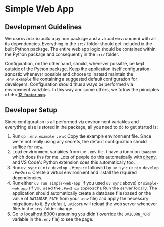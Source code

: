 # Simple Web App

## Development Guidelines

We use `uv2nix` to build a python package and a virtual environment with all its dependencies.
Everything in the `src/` folder should get included in the built Python package.
The entire web app logic should be contained within the Python package and consequently in the `src/` folder.

Configuration, on the other hand, should, whenever possible, be kept outside of the Python package.
Keep the application itself configuration-agnostic whenever possible and choose to instead maintain the `.env.example` file containing a suggested default configuration for developers.
Configuration should thus always be performed via environment variables.
In this way and some others, we follow the principles of the [12-factor app](https://12factor.net/).

## Developer Setup

Since configuration is all performed via environment variables and everything else is stored in the package, all you need to do to get started is:
1. Run `cp .env.example .env`: Copy the example environment file. Since we're not really using any secrets, the default configuration should suffice for now.
2. Load environment variables from the `.env` file. I have a function `loadenv` which does this for me. Lots of people do this automatically with [direnv](https://direnv.net/), and VS Code's Python extension does this automatically too.
3. Run `uv sync` or `nix develop .#impure` followed by `uv sync` or `nix develop .#uv2nix`: Create a virtual environment and install the required dependencies.
4. Run either `uv run simple-web-app` (if you used `uv sync` above) or `simple-web-app` (if you used the `.#uv2nix` approach): Run the server locally. The application should automatically create a database file (based on the value of `DATABASE_PATH` from your `.env` file) and apply the necessary migrations to it. By default, `uvicorn` will reload the web server whenever files in the `src/` folder change.
5. Go to [localhost:8000](http://localhost:8000/) (assuming you didn't override the `UVICORN_PORT` variable in the `.env` file) to see the page.

